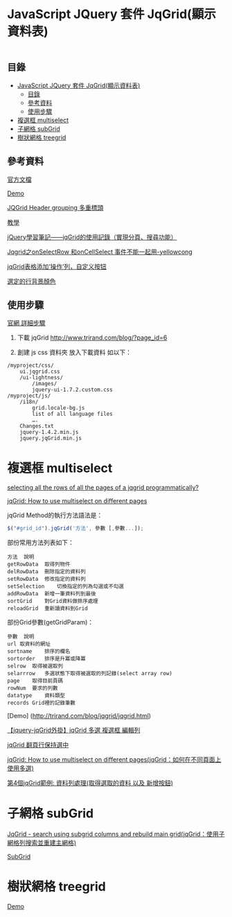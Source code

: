 # JavaScript JQuery 套件 JqGrid(顯示資料表)

```
```

## 目錄

- [JavaScript JQuery 套件 JqGrid(顯示資料表)](#javascript-jquery-套件-jqgrid顯示資料表)
	- [目錄](#目錄)
	- [參考資料](#參考資料)
	- [使用步驟](#使用步驟)
- [複選框 multiselect](#複選框-multiselect)
- [子網格 subGrid](#子網格-subgrid)
- [樹狀網格 treegrid](#樹狀網格-treegrid)

## 參考資料

[官方文檔](http://www.trirand.com/jqgridwiki/doku.php?id=wiki:jqgriddocs)

[Demo](http://trirand.com/blog/jqgrid/jqgrid.html)

[JQGrid Header grouping 多重標頭](http://www.trirand.com/jqgridwiki/doku.php?id=wiki:groupingheadar)

[教學](https://www.guriddo.net/documentation/guriddo/javascript/)

[jQuery學習筆記——jqGrid的使用記錄（實現分頁、搜尋功能）](https://codertw.com/%E5%89%8D%E7%AB%AF%E9%96%8B%E7%99%BC/253022/)

[Jqgrid之onSelectRow 和onCellSelect 事件不能一起用-yellowcong](https://blog.csdn.net/yelllowcong/article/details/78890992)

[jqGrid表格添加‘操作’列，自定义按钮](https://blog.csdn.net/nnaay_/article/details/104670844)

[選定的行背景顏色](https://stackoverflow.com/questions/4305223/selected-row-background-color)

## 使用步驟

[官網 詳細步驟](http://www.trirand.com/jqgridwiki/doku.php?id=wiki:how_to_install)

1. 下載 jqGrid
    http://www.trirand.com/blog/?page_id=6

2. 創建 js css 資料夾 放入下載資料 如以下：

```
/myproject/css/
	ui.jqgrid.css
	/ui-lightness/
		/images/
		jquery-ui-1.7.2.custom.css
/myproject/js/
	/i18n/
		grid.locale-bg.js
		list of all language files
		….
	Changes.txt
	jquery-1.4.2.min.js
	jquery.jqGrid.min.js
```

# 複選框 multiselect

[selecting all the rows of all the pages of a jqgrid programmatically?](https://stackoverflow.com/questions/24935133/selecting-all-the-rows-of-all-the-pages-of-a-jqgrid-programmatically/24941828#24941828)

[jqGrid: How to use multiselect on different pages](https://stackoverflow.com/questions/11567915/jqgrid-how-to-use-multiselect-on-different-pages)

jqGrid Method的執行方法語法是：

```js
$("#grid_id").jqGrid('方法', 參數 [,參數...]);
```

部份常用方法列表如下：

```
方法	說明
getRowData	取得列物件
delRowData	刪除指定的資料列
setRowData	修改指定的資料列
setSelection	切換指定的列為勾選或不勾選
addRowData	新增一筆資料列到最後
sortGrid	對Grid資料做排序處理
reloadGrid	重新讀資料到Grid
```

部份Grid參數(getGridParam)：

```
參數	說明
url	取資料的網址
sortname	排序的欄名
sortorder	排序是升冪或降冪
selrow	取得被選取列
selarrrow	多選狀態下取得被選取的列記錄(select array row)
page	取得目前頁碼
rowNum	要求的列數
datatype	資料類型
records	Grid裡的記錄筆數
```

[Demo]
(http://trirand.com/blog/jqgrid/jqgrid.html)

[【jquery-jqGrid外掛】jqGrid 多選 複選框 編輯列](https://www.itread01.com/content/1548541448.html)

[jqGrid 翻頁行保持選中](https://programmer.group/jqgrid-remains-selected-when-using-multiselect-to-turn-pages.html)

[jqGrid: How to use multiselect on different pages(jqGrid：如何在不同頁面上使用多選)](https://stackoverflow.com/questions/11567915/jqgrid-how-to-use-multiselect-on-different-pages)


[第4個jqGrid範例: 資料列處理(取得選取的資料 以及 新增按鈕)](http://jdev.tw/blog2/1640/jqgrid-data-manipulation)


# 子網格 subGrid

[JqGrid - search using subgrid columns and rebuild main grid(jqGrid：使用子網格列搜索並重建主網格)](https://stackoverflow.com/questions/33530408/jqgrid-search-using-subgrid-columns-and-rebuild-main-grid)

[SubGrid](https://www.guriddo.net/documentation/guriddo/javascript/user-guide/subgrid/)

# 樹狀網格 treegrid

[Demo](http://trirand.com/blog/jqgrid/jqgrid.html)
